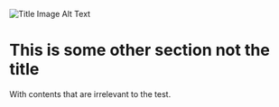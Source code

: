 
[//]: # (Title)

![Title Image Alt Text](http://some.image.com)

# This is some other section not the title

With contents that are irrelevant to the test.